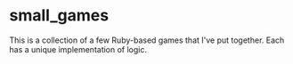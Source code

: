 small_games
===========
This is a collection of a few Ruby-based games that I've put together. Each has a unique implementation of logic.
